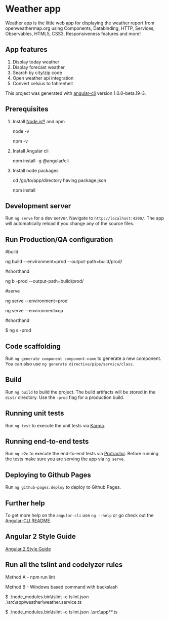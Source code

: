 Weather app
===========

Weather app is the little web app for displaying the weather report from openweathermap.org using Components, Databinding, HTTP, Services, Observables, HTML5, CSS3, Responsiveness features and more!

## App features

1. Display today weather
2. Display forecast weather  
3. Search by city/zip code 
4. Open weather api integration 
5. Convert celsius to fahrenheit

This project was generated with [angular-cli](https://github.com/angular/angular-cli) version 1.0.0-beta.19-3.

## Prerequisites  
1. Install [Node.js®](https://nodejs.org/en/download) and npm
    
    node -v 
    
    npm -v
    
2. Install Angular cli
    
    npm install -g @angular/cli
    
3. Install node packages 
    
    cd /go/to/app/directory having package.json
    
    npm install
   
## Development server
Run `ng serve` for a dev server. Navigate to `http://localhost:4200/`. The app will automatically reload if you change any of the source files.

## Run Production/QA configuration 

#build

 ng build --environment=prod --output-path=build/prod/

#shorthand

 ng b -prod --output-path=build/prod/

#serve

ng serve --environment=prod

ng serve --environment=qa

#shorthand

$ ng s -prod

## Code scaffolding

Run `ng generate component component-name` to generate a new component. You can also use `ng generate directive/pipe/service/class`.

## Build

Run `ng build` to build the project. The build artifacts will be stored in the `dist/` directory. Use the `-prod` flag for a production build.

## Running unit tests

Run `ng test` to execute the unit tests via [Karma](https://karma-runner.github.io).

## Running end-to-end tests

Run `ng e2e` to execute the end-to-end tests via [Protractor](http://www.protractortest.org/).
Before running the tests make sure you are serving the app via `ng serve`.

## Deploying to Github Pages

Run `ng github-pages:deploy` to deploy to Github Pages.

## Further help

To get more help on the `angular-cli` use `ng --help` or go check out the [Angular-CLI README](https://github.com/angular/angular-cli/blob/master/README.md).

## Angular 2 Style Guide

[Angular 2 Style Guide](https://angular.io/guide/styleguide)

## Run all the tslint and codelyzer rules

Method A - npm run lint

Method B - Windows based command with backslash

$ .\node_modules\.bin\tslint -c tslint.json  .\src\app\weather\weather.service.ts

$ .\node_modules\.bin\tslint -c tslint.json  .\src\app\*\*.ts
